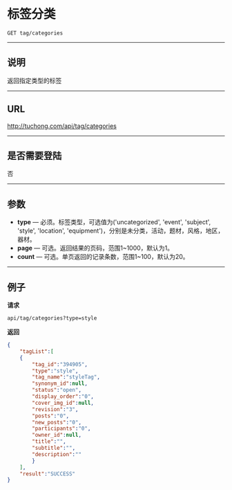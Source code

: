 # 标签分类

    GET tag/categories

***

## 说明
返回指定类型的标签

***

## URL
http://tuchong.com/api/tag/categories

***

## 是否需要登陆
否

***

## 参数

- **type** — 必须。标签类型，可选值为('uncategorized', 'event', 'subject', 'style', 'location', 'equipment')，分别是未分类，活动，题材，风格，地区，器材。
- **page** — 可选。返回结果的页码，范围1~1000，默认为1。
- **count** — 可选。单页返回的记录条数，范围1~100，默认为20。

***

## 例子
**请求**

    api/tag/categories?type=style

**返回**
``` json
{
    "tagList":[
    {
        "tag_id":"394905",
        "type":"style",
        "tag_name":"styleTag",
        "synonym_id":null,
        "status":"open",
        "display_order":"0",
        "cover_img_id":null,
        "revision":"3",
        "posts":"0",
        "new_posts":"0",
        "participants":"0",
        "owner_id":null,
        "title":"",
        "subtitle":"",
        "description":""
        }
    ],
    "result":"SUCCESS"
}
```

